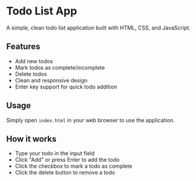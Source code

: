 # Todo List App

A simple, clean todo list application built with HTML, CSS, and JavaScript.

## Features

- Add new todos
- Mark todos as complete/incomplete
- Delete todos
- Clean and responsive design
- Enter key support for quick todo addition

## Usage

Simply open `index.html` in your web browser to use the application.

## How it works

- Type your todo in the input field
- Click "Add" or press Enter to add the todo
- Click the checkbox to mark a todo as complete
- Click the delete button to remove a todo
